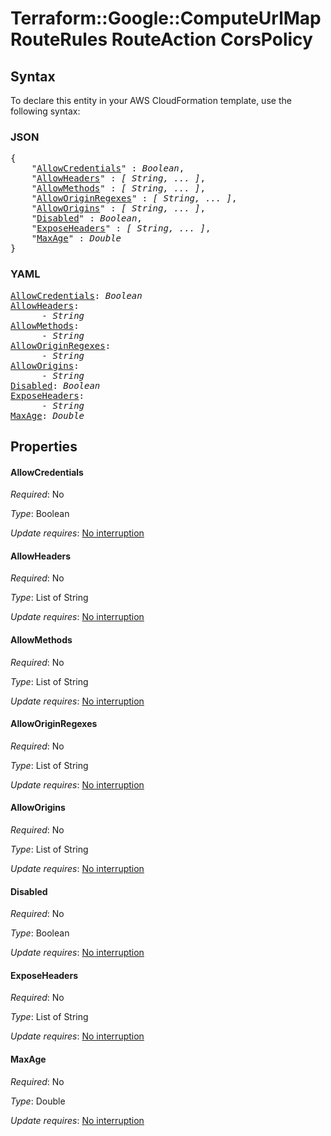 # Terraform::Google::ComputeUrlMap RouteRules RouteAction CorsPolicy

## Syntax

To declare this entity in your AWS CloudFormation template, use the following syntax:

### JSON

<pre>
{
    "<a href="#allowcredentials" title="AllowCredentials">AllowCredentials</a>" : <i>Boolean</i>,
    "<a href="#allowheaders" title="AllowHeaders">AllowHeaders</a>" : <i>[ String, ... ]</i>,
    "<a href="#allowmethods" title="AllowMethods">AllowMethods</a>" : <i>[ String, ... ]</i>,
    "<a href="#alloworiginregexes" title="AllowOriginRegexes">AllowOriginRegexes</a>" : <i>[ String, ... ]</i>,
    "<a href="#alloworigins" title="AllowOrigins">AllowOrigins</a>" : <i>[ String, ... ]</i>,
    "<a href="#disabled" title="Disabled">Disabled</a>" : <i>Boolean</i>,
    "<a href="#exposeheaders" title="ExposeHeaders">ExposeHeaders</a>" : <i>[ String, ... ]</i>,
    "<a href="#maxage" title="MaxAge">MaxAge</a>" : <i>Double</i>
}
</pre>

### YAML

<pre>
<a href="#allowcredentials" title="AllowCredentials">AllowCredentials</a>: <i>Boolean</i>
<a href="#allowheaders" title="AllowHeaders">AllowHeaders</a>: <i>
      - String</i>
<a href="#allowmethods" title="AllowMethods">AllowMethods</a>: <i>
      - String</i>
<a href="#alloworiginregexes" title="AllowOriginRegexes">AllowOriginRegexes</a>: <i>
      - String</i>
<a href="#alloworigins" title="AllowOrigins">AllowOrigins</a>: <i>
      - String</i>
<a href="#disabled" title="Disabled">Disabled</a>: <i>Boolean</i>
<a href="#exposeheaders" title="ExposeHeaders">ExposeHeaders</a>: <i>
      - String</i>
<a href="#maxage" title="MaxAge">MaxAge</a>: <i>Double</i>
</pre>

## Properties

#### AllowCredentials

_Required_: No

_Type_: Boolean

_Update requires_: [No interruption](https://docs.aws.amazon.com/AWSCloudFormation/latest/UserGuide/using-cfn-updating-stacks-update-behaviors.html#update-no-interrupt)

#### AllowHeaders

_Required_: No

_Type_: List of String

_Update requires_: [No interruption](https://docs.aws.amazon.com/AWSCloudFormation/latest/UserGuide/using-cfn-updating-stacks-update-behaviors.html#update-no-interrupt)

#### AllowMethods

_Required_: No

_Type_: List of String

_Update requires_: [No interruption](https://docs.aws.amazon.com/AWSCloudFormation/latest/UserGuide/using-cfn-updating-stacks-update-behaviors.html#update-no-interrupt)

#### AllowOriginRegexes

_Required_: No

_Type_: List of String

_Update requires_: [No interruption](https://docs.aws.amazon.com/AWSCloudFormation/latest/UserGuide/using-cfn-updating-stacks-update-behaviors.html#update-no-interrupt)

#### AllowOrigins

_Required_: No

_Type_: List of String

_Update requires_: [No interruption](https://docs.aws.amazon.com/AWSCloudFormation/latest/UserGuide/using-cfn-updating-stacks-update-behaviors.html#update-no-interrupt)

#### Disabled

_Required_: No

_Type_: Boolean

_Update requires_: [No interruption](https://docs.aws.amazon.com/AWSCloudFormation/latest/UserGuide/using-cfn-updating-stacks-update-behaviors.html#update-no-interrupt)

#### ExposeHeaders

_Required_: No

_Type_: List of String

_Update requires_: [No interruption](https://docs.aws.amazon.com/AWSCloudFormation/latest/UserGuide/using-cfn-updating-stacks-update-behaviors.html#update-no-interrupt)

#### MaxAge

_Required_: No

_Type_: Double

_Update requires_: [No interruption](https://docs.aws.amazon.com/AWSCloudFormation/latest/UserGuide/using-cfn-updating-stacks-update-behaviors.html#update-no-interrupt)

